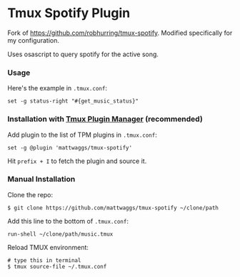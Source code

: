 # Tmux Spotify Plugin

Fork of https://github.com/robhurring/tmux-spotify. Modified specifically for 
my configuration.

Uses osascript to query spotify for the active song.

### Usage

Here's the example in `.tmux.conf`:

    set -g status-right "#{get_music_status}"

### Installation with [Tmux Plugin Manager](https://github.com/tmux-plugins/tpm) (recommended)

Add plugin to the list of TPM plugins in `.tmux.conf`:

    set -g @plugin 'mattwaggs/tmux-spotify'

Hit `prefix + I` to fetch the plugin and source it.

### Manual Installation

Clone the repo:

    $ git clone https://github.com/mattwaggs/tmux-spotify ~/clone/path

Add this line to the bottom of `.tmux.conf`:

    run-shell ~/clone/path/music.tmux

Reload TMUX environment:

    # type this in terminal
    $ tmux source-file ~/.tmux.conf

